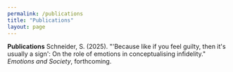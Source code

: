 ```yaml
---
permalink: /publications
title: "Publications"
layout: page
---
```


**Publications**
Schneider, S. (2025). "'Because like if you feel guilty, then it's usually a sign': On the role of emotions in conceptualising infidelity." *Emotions and Society*, forthcoming. 
